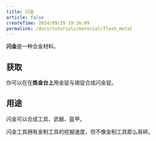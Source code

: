 ```yaml
---
title: 闪金
article: false
createTime: 2024/09/29 19:36:09
permalink: /docs/tutorials/material/flash_metal
---
```

**闪金**是一种合金材料。

## 获取
你可以在在**炼金台上**用金锭与锡锭合成闪金锭。

## 用途
闪金可以合成工具、武器、盔甲。

闪金工具拥有金制工具的挖掘速度，但不像金制工具那么易碎。